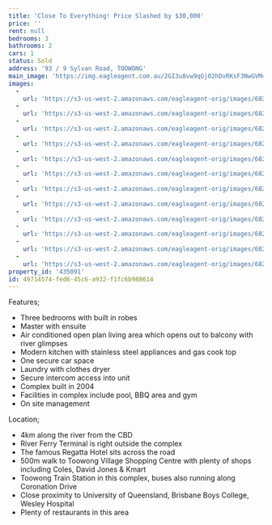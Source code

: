 ```yaml
---
title: 'Close To Everything! Price Slashed by $30,000'
price: ''
rent: null
bedrooms: 3
bathrooms: 2
cars: 1
status: Sold
address: '93 / 9 Sylvan Road, TOOWONG'
main_image: 'https://img.eagleagent.com.au/2GI3u8vw9qGj02hDvRKsF3NwGVM=/1280x854/smart/https://s3-us-west-2.amazonaws.com/eagleagent-orig/images/6820409/109970336-image-M.jpg'
images:
  -
    url: 'https://s3-us-west-2.amazonaws.com/eagleagent-orig/images/6820420/109970336-image-K.jpg'
  -
    url: 'https://s3-us-west-2.amazonaws.com/eagleagent-orig/images/6820419/109970336-image-J.jpg'
  -
    url: 'https://s3-us-west-2.amazonaws.com/eagleagent-orig/images/6820418/109970336-image-I.jpg'
  -
    url: 'https://s3-us-west-2.amazonaws.com/eagleagent-orig/images/6820417/109970336-image-H.jpg'
  -
    url: 'https://s3-us-west-2.amazonaws.com/eagleagent-orig/images/6820416/109970336-image-G.jpg'
  -
    url: 'https://s3-us-west-2.amazonaws.com/eagleagent-orig/images/6820415/109970336-image-F.jpg'
  -
    url: 'https://s3-us-west-2.amazonaws.com/eagleagent-orig/images/6820414/109970336-image-E.jpg'
  -
    url: 'https://s3-us-west-2.amazonaws.com/eagleagent-orig/images/6820413/109970336-image-D.jpg'
  -
    url: 'https://s3-us-west-2.amazonaws.com/eagleagent-orig/images/6820412/109970336-image-C.jpg'
  -
    url: 'https://s3-us-west-2.amazonaws.com/eagleagent-orig/images/6820411/109970336-image-B.jpg'
  -
    url: 'https://s3-us-west-2.amazonaws.com/eagleagent-orig/images/6820410/109970336-image-A.jpg'
  -
    url: 'https://s3-us-west-2.amazonaws.com/eagleagent-orig/images/6820409/109970336-image-M.jpg'
property_id: '435091'
id: 49714574-fed6-45c6-a932-f1fc6b988614
---
```

Features;
*  Three bedrooms with built in robes
*  Master with ensuite
*  Air conditioned open plan living area which opens out to balcony with river glimpses
*  Modern kitchen with stainless steel appliances and gas cook top
*  One secure car space
*  Laundry with clothes dryer
*  Secure intercom access into unit
*  Complex built in 2004
*  Facilities in complex include pool, BBQ area and gym
*  On site management

Location;
*  4km along the river from the CBD
*  River Ferry Terminal is right outside the complex
*  The famous Regatta Hotel sits across the road
*  500m walk to Toowong Village Shopping Centre with plenty of shops including Coles, David Jones & Kmart
*  Toowong Train Station in this complex, buses also running along Coronation Drive
*  Close proximity to University of Queensland, Brisbane Boys College, Wesley Hospital
*  Plenty of restaurants in this area